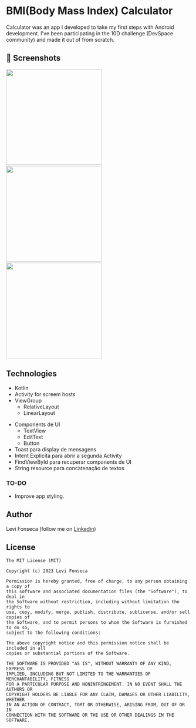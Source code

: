 # BMI(Body Mass Index) Calculator
Calculator was an app I developed to take my first steps with Android development. I've been participating in the 10D challenge (DevSpace community) and made it out of from scratch.



## :camera_flash: Screenshots
<!-- You can add more screenshots here if you like -->
<img src="https://user-images.githubusercontent.com/86428049/214728884-85b993e9-b37c-4225-9a43-faf513e0a8c6.png" width="260">&emsp;<img src="https://user-images.githubusercontent.com/86428049/214728942-7ce9a943-8462-40b9-aae7-bfa565f58d56.png" width="260">&emsp;<img src="https://user-images.githubusercontent.com/86428049/214728993-adc645ce-642c-4d97-a20e-32f2f3da9ae3.png" width="260">

## Technologies
* Kotlin
* Activity for screem hosts
* ViewGroup
    * RelativeLayout
    * LinearLayout
- Components de UI
    - TextView
    - EditText
    - Button
- Toast para display de mensagens
- Intent Explicita para abrir a segunda Activity
- FindViewById para recuperar components de UI
- String resource para concatenação de textos


### TO-DO
- Improve app styling.

## Author
Levi Fonseca (follow me on [Linkedin](https://www.linkedin.com/in/levi-fonseca-231b7b251/))

## License
```
The MIT License (MIT)

Copyright (c) 2023 Levi Fonseca

Permission is hereby granted, free of charge, to any person obtaining a copy of
this software and associated documentation files (the "Software"), to deal in
the Software without restriction, including without limitation the rights to
use, copy, modify, merge, publish, distribute, sublicense, and/or sell copies of
the Software, and to permit persons to whom the Software is furnished to do so,
subject to the following conditions:

The above copyright notice and this permission notice shall be included in all
copies or substantial portions of the Software.

THE SOFTWARE IS PROVIDED "AS IS", WITHOUT WARRANTY OF ANY KIND, EXPRESS OR
IMPLIED, INCLUDING BUT NOT LIMITED TO THE WARRANTIES OF MERCHANTABILITY, FITNESS
FOR A PARTICULAR PURPOSE AND NONINFRINGEMENT. IN NO EVENT SHALL THE AUTHORS OR
COPYRIGHT HOLDERS BE LIABLE FOR ANY CLAIM, DAMAGES OR OTHER LIABILITY, WHETHER
IN AN ACTION OF CONTRACT, TORT OR OTHERWISE, ARISING FROM, OUT OF OR IN
CONNECTION WITH THE SOFTWARE OR THE USE OR OTHER DEALINGS IN THE SOFTWARE.
```
